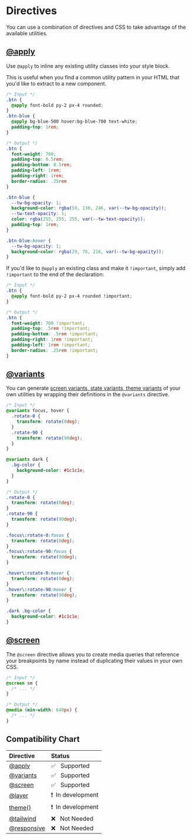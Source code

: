 # Directives

You can use a combination of directives and CSS to take advantage of the available utilities.

## [@apply](https://tailwindcss.com/docs/functions-and-directives#apply)

Use `@apply` to inline any existing utility classes into your style block.

This is useful when you find a common utility pattern in your HTML that you'd like to extract to a new component.

```css
/* Input */
.btn {
  @apply font-bold py-2 px-4 rounded;
}
.btn-blue {
  @apply bg-blue-500 hover:bg-blue-700 text-white;
  padding-top: 1rem;
}

/* Output */
.btn {
  font-weight: 700;
  padding-top: 0.5rem;
  padding-bottom: 0.5rem;
  padding-left: 1rem;
  padding-right: 1rem;
  border-radius: .25rem
}

.btn-blue {
  --tw-bg-opacity: 1;
  background-color: rgba(59, 130, 246, var(--tw-bg-opacity));
  --tw-text-opacity: 1;
  color: rgba(255, 255, 255, var(--tw-text-opacity));
  padding-top: 1rem;
}

.btn-blue:hover {
  --tw-bg-opacity: 1;
  background-color: rgba(29, 78, 216, var(--tw-bg-opacity));
}
```

If you'd like to `@apply` an existing class and make it `!important`, simply add `!important` to the end of the declaration:

```css
/* Input */
.btn {
  @apply font-bold py-2 px-4 rounded !important;
}

/* Output */
.btn {
  font-weight: 700 !important;
  padding-top: .5rem !important;
  padding-bottom: .5rem !important;
  padding-right: 1rem !important;
  padding-left: 1rem !important;
  border-radius: .25rem !important;
}
```

## [@variants](https://tailwindcss.com/docs/functions-and-directives#variants)

You can generate [screen variants, state variants, theme variants](/utilities/variants) of your own utilities by wrapping their definitions in the `@variants` directive.

```css
/* Input */
@variants focus, hover {
  .rotate-0 {
    transform: rotate(0deg);
  }
  .rotate-90 {
    transform: rotate(90deg);
  }
}

@variants dark {
  .bg-color {
    background-color: #1c1c1e;
  }
}

/* Output */
.rotate-0 {
  transform: rotate(0deg);
}
.rotate-90 {
  transform: rotate(90deg);
}

.focus\:rotate-0:focus {
  transform: rotate(0deg);
}
.focus\:rotate-90:focus {
  transform: rotate(90deg);
}

.hover\:rotate-0:hover {
  transform: rotate(0deg);
}
.hover\:rotate-90:hover {
  transform: rotate(90deg);
}

.dark .bg-color {
  background-color: #1c1c1e;
}
```

## [@screen](https://tailwindcss.com/docs/functions-and-directives#screen)

The `@screen` directive allows you to create media queries that reference your breakpoints by name instead of duplicating their values in your own CSS.

```css
/* Input */
@screen sm {
  /* ... */
}

/* Output */
@media (min-width: 640px) {
  /* ... */
}
```

## Compatibility Chart

| Directive |	Status |
| :-------- | :----- |
| [@apply](https://tailwindcss.com/docs/functions-and-directives#apply) | ✅ &ensp;Supported |
| [@variants](https://tailwindcss.com/docs/functions-and-directives#variants) | ✅ &ensp;Supported |
| [@screen](https://tailwindcss.com/docs/functions-and-directives#screen) | ✅ &ensp;Supported |
| [@layer](https://tailwindcss.com/docs/functions-and-directives#layer) | ❗️&ensp;In development |
| [theme()](https://tailwindcss.com/docs/functions-and-directives#theme) | ❗️&ensp;In development |
| [@tailwind](https://tailwindcss.com/docs/functions-and-directives#tailwind) | ❌ &ensp;Not Needed |
| [@responsive](https://tailwindcss.com/docs/functions-and-directives#responsive) | ❌ &ensp;Not Needed |\
